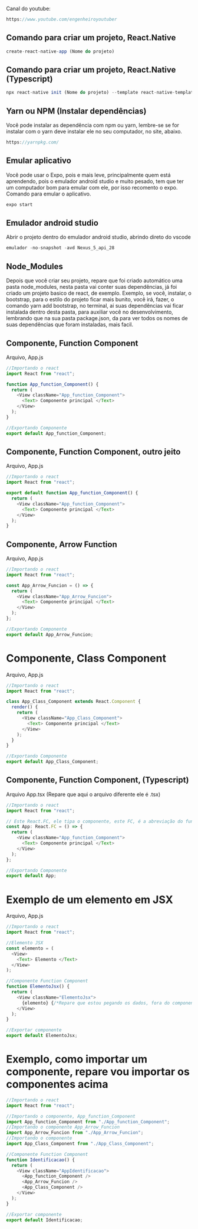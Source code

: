 Canal do youtube:

```js
https://www.youtube.com/engenheiroyoutuber
```

## Comando para criar um projeto, React.Native

```js
create-react-native-app (Nome do projeto)
```

## Comando para criar um projeto, React.Native (Typescript)

```js
npx react-native init (Nome do projeto) --template react-native-template-typescript
```

## Yarn ou NPM (Instalar dependências)

Você pode instalar as dependência com npm ou yarn, lembre-se se for instalar com o yarn deve instalar ele no seu computador, no site, abaixo.

```js
https://yarnpkg.com/
```

## Emular aplicativo

Você pode usar o Expo, pois e mais leve, principalmente quem está aprendendo, pois o emulador android studio e muito pesado, tem que ter um computador bom para emular com ele, por isso recomento o expo.
Comando para emular o aplicativo.

```js
expo start
```

## Emulador android studio

Abrir o projeto dentro do emulador android studio, abrindo direto do vscode

```js
emulador -no-snapshot -avd Nexus_5_api_28
```

## Node_Modules

Depois que você criar seu projeto, repare que foi criado automático uma pasta
node_modules, nesta pasta vai conter suas dependências, já foi criado um projeto basico de react, de exemplo.
Exemplo, se você, instalar, o bootstrap, para o estilo do projeto ficar mais bunito, você irá,
fazer, o comando yarn add bootstrap, no terminal, ai suas dependências vai ficar instalada
dentro desta pasta, para auxiliar você no desenvolvimento, lembrando que na sua pasta package.json,
da para ver todos os nomes de suas dependências que foram instaladas, mais facil.

## Componente, Function Component

Arquivo, App.js

```js
//Importando o react
import React from "react";

function App_function_Component() {
  return (
    <View className="App_function_Component">
      <Text> Componente principal </Text>
    </View>
  );
}

//Exportando Componente
export default App_function_Component;
```

## Componente, Function Component, outro jeito

Arquivo, App.js

```js
//Importando o react
import React from "react";

export default function App_function_Component() {
  return (
    <View className="App_function_Component">
      <Text> Componente principal </Text>
    </View>
  );
}
```

## Componente, Arrow Function

Arquivo, App.js

```js
//Importando o react
import React from "react";

const App_Arrow_Funcion = () => {
  return (
    <View className="App_Arrow_Funcion">
      <Text> Componente principal </Text>
    </View>
  );
};

//Exportando Componente
export default App_Arrow_Funcion;
```

# Componente, Class Component

Arquivo, App.js

```js
//Importando o react
import React from "react";

class App_Class_Component extends React.Component {
  render() {
    return (
      <View className="App_Class_Component">
        <Text> Componente principal </Text>
      </View>
    );
  }
}

//Exportando Componente
export default App_Class_Component;
```

## Componente, Function Component, (Typescript)

Arquivo App.tsx (Repare que aqui o arquivo diferente ele é .tsx)

```js
//Importando o react
import React from "react";

// Este React.FC, ele tipa o componente, este FC, é a abreviação do function component
const App: React.FC = () => {
  return (
    <View className="App_function_Component">
      <Text> Componente principal </Text>
    </View>
  );
};

//Exportando Componente
export default App;
```

# Exemplo de um elemento em JSX

Arquivo, App.js

```js
//Importando o react
import React from "react";

//Elemento JSX
const elemento = (
  <View>
    <Text> Elemento </Text>
  </View>
);

//Componente Function Component
function ElementoJsx() {
  return (
    <View className="ElementoJsx">
      {elemento} {/*Repare que estou pegando os dados, fora do componente*/}
    </View>
  );
}

//Exportar componente
export default ElementoJsx;
```

# Exemplo, como importar um componente, repare vou importar os componentes acima

```js
//Importando o react
import React from "react";

//Importando o componente, App_function_Component
import App_function_Component from "./App_function_Component";
//Importando o componente App_Arrow_Funcion
import App_Arrow_Funcion from "./App_Arrow_Funcion";
//Importando o componente
import App_Class_Component from "./App_Class_Component";

//Componente Function Component
function Identificacao() {
  return (
    <View className="AppIdentificacao">
      <App_function_Component />
      <App_Arrow_Funcion />
      <App_Class_Component />
    </View>
  );
}

//Exportar componente
export default Identificacao;
```
